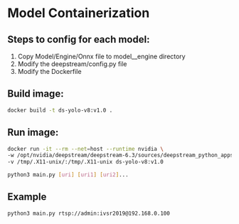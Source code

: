 # Model Containerization

## Steps to config for each model:
1. Copy Model/Engine/Onnx file to model__engine directory
2. Modify the deepstream/config.py file
3. Modify the Dockerfile

## Build image:
```bash
docker build -t ds-yolo-v8:v1.0 .
```

## Run image:
```bash
docker run -it --rm --net=host --runtime nvidia \
-w /opt/nvidia/deepstream/deepstream-6.3/sources/deepstream_python_apps/apps/ds_multi-rtsp_amqp \
-v /tmp/.X11-unix/:/tmp/.X11-unix ds-yolo-v8:v1.0

python3 main.py [uri] [uri1] [uri2]...
```

## Example
```bash
python3 main.py rtsp://admin:ivsr2019@192.168.0.100
```